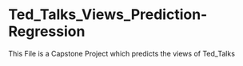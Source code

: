 # Ted_Talks_Views_Prediction-Regression
This File is a Capstone Project which predicts the views of Ted_Talks
